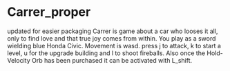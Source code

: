 # Carrer_proper
updated for easier packaging
Carrer is game about a car who looses it all, only to find love and that true joy comes from within. 
You play as a sword wielding blue Honda Civic. Movement is wasd. press j to attack, k to start a level, u for the upgrade building and l to shoot fireballs. Also once the Hold-Velocity Orb has been purchased it can be activated with L_shift.
